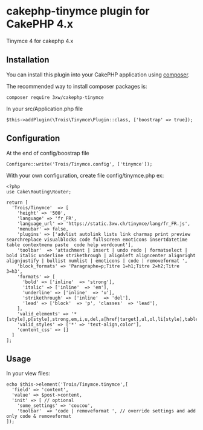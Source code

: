 # cakephp-tinymce plugin for CakePHP 4.x
Tinymce 4 for cakephp 4.x

## Installation

You can install this plugin into your CakePHP application using [composer](http://getcomposer.org).

The recommended way to install composer packages is:

	composer require 3xw/cakephp-tinymce

In your src/Application.php file

	$this->addPlugin(\Trois\Tinymce\Plugin::class, ['boostrap' => true]);

## Configuration
At the end of config/boostrap file

	Configure::write('Trois/Tinymce.config', ['tinymce']);

With your own configuration, create file config/tinymce.php ex:

	<?php
	use Cake\Routing\Router;

	return [
	  'Trois/Tinymce'  => [
	    'height' => '500',
	    'language' => 'fr_FR',
	    'language_url' => 'https://static.3xw.ch/tinymce/lang/fr_FR.js',
	    'menubar' => false,
	    'plugins' => ['advlist autolink lists link charmap print preview searchreplace visualblocks code fullscreen emoticons insertdatetime table contextmenu paste  code help wordcount'],
	    'toolbar'  => 'attachment | insert | undo redo | formatselect | bold italic underline strikethrough | alignleft aligncenter alignright alignjustify | bullist numlist | emoticons | code | removeformat ',
	    'block_formats' => 'Paragraphe=p;Titre 1=h1;Titre 2=h2;Titre 3=h3',
	    'formats' => [
	      'bold' => ['inline'  => 'strong'],
	      'italic' => ['inline'  => 'em'],
	      'underline' => ['inline'  => 'u'],
	      'strikethrough' => ['inline'  => 'del'],
	      'lead' => ['block'  => 'p', 'classes'  => 'lead'],
	    ],
	    'valid_elements' => '*[style],p[style],strong,em,i,u,del,a[href|target],ul,ol,li[style],table,th,td[style],tr,img[src|style|class|alt|width|height]',
	    'valid_styles' => ['*' => 'text-align,color'],
	    'content_css' => []
	  ]
	];

## Usage
In your view files:

	echo $this->element('Trois/Tinymce.tinymce',[
	  'field' => 'content',
	  'value' => $post->content,
	  'init' => [ // optional
	    'some_settings' => 'coucou',
	    'toolbar'  => 'code | removeformat ', // override settings and add only code & removeformat
	]);
